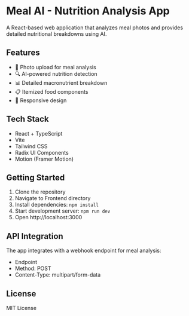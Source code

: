 # Meal AI - Nutrition Analysis App

A React-based web application that analyzes meal photos and provides detailed nutritional breakdowns using AI.

## Features

- 📸 Photo upload for meal analysis
- 🔍 AI-powered nutrition detection
- 📊 Detailed macronutrient breakdown
- 📋 Itemized food components
- 📱 Responsive design

## Tech Stack

- React + TypeScript
- Vite
- Tailwind CSS
- Radix UI Components
- Motion (Framer Motion)

## Getting Started

1. Clone the repository
2. Navigate to Frontend directory
3. Install dependencies: `npm install`
4. Start development server: `npm run dev`
5. Open http://localhost:3000

## API Integration

The app integrates with a webhook endpoint for meal analysis:
- Endpoint
- Method: POST
- Content-Type: multipart/form-data

## License

MIT License
